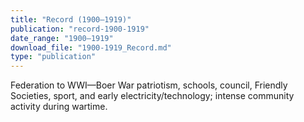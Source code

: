 ```yaml
---
title: "Record (1900–1919)"
publication: "record-1900-1919"
date_range: "1900–1919"
download_file: "1900-1919_Record.md"
type: "publication"
---
```


Federation to WWI—Boer War patriotism, schools, council, Friendly Societies, sport, and early electricity/technology; intense community activity during wartime.

